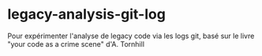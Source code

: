 # legacy-analysis-git-log
Pour expérimenter l'analyse de legacy code via les logs git, basé sur le livre "your code as a crime scene" d'A. Tornhill

